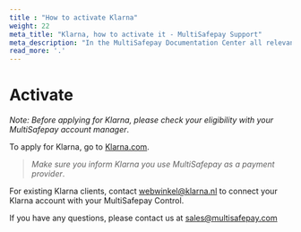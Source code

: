 ```yaml
---
title : "How to activate Klarna"
weight: 22
meta_title: "Klarna, how to activate it - MultiSafepay Support"
meta_description: "In the MultiSafepay Documentation Center all relevant information regarding our Plugins and API. As well as Support pages for Payment Method, Tools and General Questions. You can also find the contact details of our Support Team and Integration Team."
read_more: '.'
---
```

# Activate
_Note: Before applying for Klarna, please check your eligibility with your MultiSafepay account manager_.

To apply for Klarna, go to [Klarna.com](https://www.klarna.com/nl/zakelijk/).

> _Make sure you inform Klarna you use MultiSafepay as a payment provider_.

For existing Klarna clients, contact <webwinkel@klarna.nl> to connect your Klarna account with your MultiSafepay Control.

If you have any questions, please contact us at <sales@multisafepay.com>
